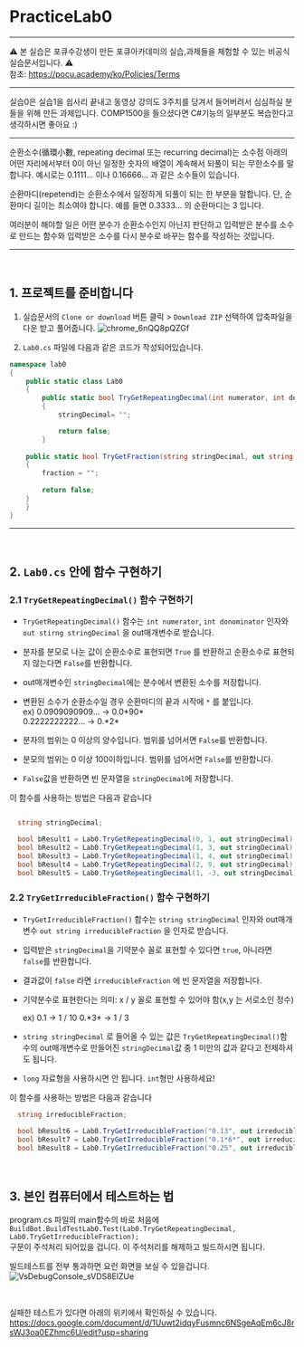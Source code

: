 # PracticeLab0
---   

⚠️ 본 실습은 포큐수강생이 만든 포큐아카데미의 실습,과제들을 체험할 수 있는 비공식 실습문서입니다. ⚠️   
참조: https://pocu.academy/ko/Policies/Terms

---   

실습0은 실습1을 쉽사리 끝내고 동영상 강의도 3주치를 당겨서 들어버려서 심심하실 분들을 위해 만든 과제입니다.
COMP1500을 들으셨다면 C#기능의 일부분도 복습한다고 생각하시면 좋아요 :)

---   

순환소수(循環小數, repeating decimal 또는 recurring decimal)는 소수점 아래의 어떤 자리에서부터 0이 아닌 일정한 숫자의 배열이 계속해서 되풀이 되는 무한소수를 말합니다. 예시로는 0.1111... 이나 0.16666... 과 같은 소수들이 있습니다.   

순환마디(repetend)는 순환소수에서 일정하게 되풀이 되는 한 부분을 말합니다. 단, 순환마디 길이는 최소여야 합니다.
예를 들면 0.3333... 의 순환마디는 3 입니다.   

여러분이 해야할 일은 어떤 분수가 순환소수인지 아닌지 판단하고 입력받은 분수를 소수로 만드는 함수와 입력받은 소수를 다시 분수로 바꾸는 함수를 작성하는 것입니다.   

---   

</br>

## 1. 프로젝트를 준비합니다   

 1. 실습문서의 `Clone or download` 버튼 클릭 > `Download ZIP` 선택하여 압축파일을 다운 받고 풀어줍니다.
![chrome_6nQQ8pQZGf](https://user-images.githubusercontent.com/70578707/131924269-4cbff23e-d4dc-438f-978a-09af58d6d6ff.png)   

 2. `Lab0.cs` 파일에 다음과 같은 코드가 작성되어있습니다.
```C#
namespace lab0
{
    public static class Lab0
    {
        public static bool TryGetRepeatingDecimal(int numerator, int denominator, out string stringDecimal)
        {
            stringDecimal= "";

            return false;
        }
				
	public static bool TryGetFraction(string stringDecimal, out string fraction)
	{
	    fraction = "";
			
	    return false;
	}
    }
}
```   

---

</br>


## 2. `Lab0.cs` 안에 함수 구현하기
### 2.1 `TryGetRepeatingDecimal()` 함수 구현하기
- `TryGetRepeatingDecimal()` 함수는 `int numerator`, `int donominator` 인자와 `out stirng stringDecimal` 을 out매개변수로 받습니다.
- 분자를 분모로 나눈 값이 순환소수로 표현되면 `True` 를 반환하고 순환소수로 표현되지 않는다면 `False`를 반환합니다.
- out매개변수인 `stringDecimal`에는 분수에서 변환된 소수를 저장합니다.
- 변환된 소수가 순환소수일 경우 순환마디의 끝과 시작에 `*` 를 붙입니다.    
     ex)  0.0909090909... → 0.0&#42;90&#42;   
          0.2222222222... → 0.&#42;2&#42;   

- 분자의 범위는 0 이상의 양수입니다. 범위를 넘어서면 `False`를 반환합니다.
- 분모의 범위는 0 이상 100이하입니다. 범위를 넘어서면 `False`를 반환합니다.
- `False`값을 반환하면 빈 문자열을 `stringDecimal`에 저장합니다.   


이 함수를 사용하는 방법은 다음과 같습니다
```C#

  string stringDecimal;

  bool bResult1 = Lab0.TryGetRepeatingDecimal(0, 1, out stringDecimal); // False, "0"
  bool bResult2 = Lab0.TryGetRepeatingDecimal(1, 3, out stringDecimal); // True, "0.*3*"
  bool bResult3 = Lab0.TryGetRepeatingDecimal(1, 4, out stringDecimal); // false, "0.25"
  bool bResult4 = Lab0.TryGetRepeatingDecimal(2, 9, out stringDecimal); // True, "0.*2*"
  bool bResult5 = Lab0.TryGetRepeatingDecimal(1, -3, out stringDecimal); // False, ""

```   


### 2.2 `TryGetIrreducibleFraction()` 함수 구현하기
- `TryGetIrreducibleFraction()` 함수는 `string stringDecimal` 인자와 out매개변수 `out string irreducibleFraction` 을 인자로 받습니다.
- 입력받은 `stringDecimal`을 기약분수 꼴로 표현할 수 있다면 `true`, 아니라면 `false`를 반환합니다.
- 결과값이 `false` 라면 `irreducibleFraction` 에 빈 문자열을 저장합니다.
- 기약분수로 표현한다는 의미: x / y 꼴로 표현할 수 있어야 함(x,y 는 서로소인 정수)

     ex) 0.1 → 1 / 10
         0.&#42;3&#42; → 1 / 3

- `string stringDecimal` 로 들어올 수 있는 값은 `TryGetRepeatingDecimal()`함수의 out매개변수로 만들어진 `stringDecimal`값 중 1 미만의 값과 같다고 전제하셔도 됩니다.
- `long` 자료형을 사용하시면 안 됩니다. `int`형만 사용하세요!   


이 함수를 사용하는 방법은 다음과 같습니다
```C#
  string irreducibleFraction;
            
  bool bResult6 = Lab0.TryGetIrreducibleFraction("0.13", out irreducibleFraction); // True, "13 / 100"
  bool bResult7 = Lab0.TryGetIrreducibleFraction("0.1*6*", out irreducibleFraction); // True, "1 / 6"
  bool bResult8 = Lab0.TryGetIrreducibleFraction("0.25", out irreducibleFraction); // True, "1 / 4"

```  

</br>

## 3. 본인 컴퓨터에서 테스트하는 법
program.cs 파일의 main함수의 바로 처음에   
`BuildBot.BuildTestLab0.Test(Lab0.TryGetRepeatingDecimal, Lab0.TryGetIrreducibleFraction);`   
구문이 주석처리 되어있을 겁니다. 이 주석처리를 해제하고 빌드하시면 됩니다.   

빌드테스트를 전부 통과하면 요런 화면을 보실 수 있을겁니다.
![VsDebugConsole_sVDS8ElZUe](https://user-images.githubusercontent.com/70578707/131926102-7b322f5c-3774-4f9a-a246-432e335965fe.png)   

</br>

실패한 테스트가 있다면 아래의 위키에서 확인하실 수 있습니다.   
https://docs.google.com/document/d/1Uuwt2idqyFusmnc6NSgeAqEm6cJ8rsWJ3oa0EZhmc6U/edit?usp=sharing

</br>


